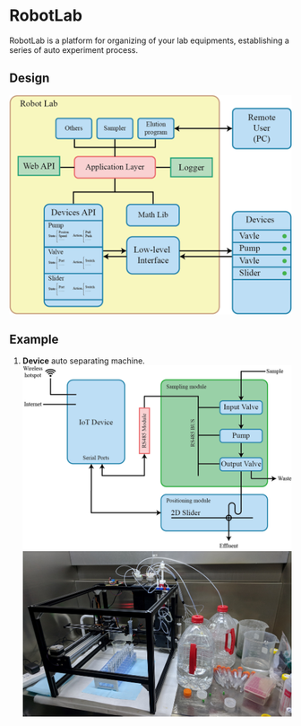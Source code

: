 # RobotLab

RobotLab is a platform for organizing of your lab equipments, establishing a series of auto experiment process.

## Design
![](images/program-design.png)
## Example
1. **Device** auto separating machine.
    ![](images/devices-design.png)
    ![](images/device.jpg)